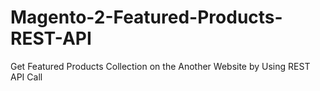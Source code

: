 # Magento-2-Featured-Products-REST-API
Get Featured Products Collection on the Another Website by Using REST API Call

